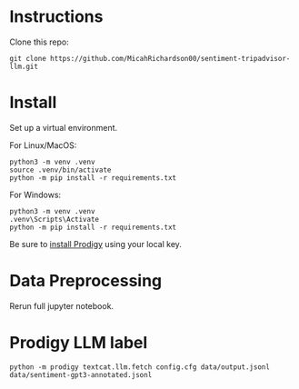 # Instructions

Clone this repo:
```
git clone https://github.com/MicahRichardson00/sentiment-tripadvisor-llm.git
```

# Install

Set up a virtual environment.

For Linux/MacOS:
```
python3 -m venv .venv
source .venv/bin/activate
python -m pip install -r requirements.txt
```

For Windows:
```
python3 -m venv .venv
.venv\Scripts\Activate
python -m pip install -r requirements.txt
```

Be sure to [install Prodigy](https://prodi.gy/docs/install) using your local key.

# Data Preprocessing

Rerun full jupyter notebook.

# Prodigy LLM label

```
python -m prodigy textcat.llm.fetch config.cfg data/output.jsonl data/sentiment-gpt3-annotated.jsonl
```
